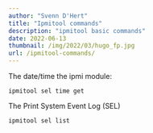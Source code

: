 ```yaml
---
author: "Svenn D'Hert"
title: "Ipmitool commands"
description: "ipmitool basic commands"
date: 2022-06-13
thumbnail: /img/2022/03/hugo_fp.jpg
url: /ipmitool-commands/
---
```


The date/time the ipmi module:
```
ipmitool sel time get
```

The Print System Event Log (SEL)

```
ipmitool sel list
```

